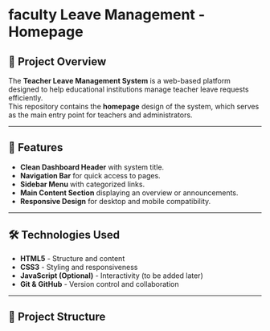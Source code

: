 # faculty Leave Management - Homepage

## 📌 Project Overview
The **Teacher Leave Management System** is a web-based platform designed to help educational institutions manage teacher leave requests efficiently.  
This repository contains the **homepage** design of the system, which serves as the main entry point for teachers and administrators.

---

## 🎯 Features
- **Clean Dashboard Header** with system title.
- **Navigation Bar** for quick access to pages.
- **Sidebar Menu** with categorized links.
- **Main Content Section** displaying an overview or announcements.
- **Responsive Design** for desktop and mobile compatibility.

---

## 🛠️ Technologies Used
- **HTML5** - Structure and content
- **CSS3** - Styling and responsiveness
- **JavaScript (Optional)** - Interactivity (to be added later)
- **Git & GitHub** - Version control and collaboration

---

## 📂 Project Structure
